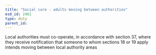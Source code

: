 ```yaml
---
title: "Social care - adults moving between authorities"
esd_id: 2461
type: duty
parent_id:  
---
```


Local authorities must co-operate, in accordance with section 37, where they receive notification that someone to whom sections 18 or 19 apply intends moving between local authority areas

